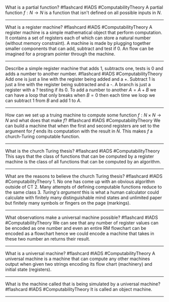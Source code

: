 What is a partial function? #flashcard #IADS #ComputabilityTheory
	A partial function $f:N\to N$ is a function that isn't defined on all possible inputs in $N$.

---
What is a register machine? #flashcard #IADS #ComputabilityTheory 
	A register machine is a simple mathematical object that perform computation. It contains a set of registers each of which can store a natural number (without memory constraint). A machine is made by plugging together smaller components that can add, subtract and test if 0. An flow can be imagined for a program pointer through the machine.

---
Describe a simple register machine that adds 1, subtracts one, tests is 0 and adds a number to another number. #flashcard #IADS #ComputabilityTheory 
	Add one is just a line with the register being added and a +. Subtract 1 is just a line with the register being subtracted and a -. A branch is just a register with a ? testing if its 0. To add a number to another $A=A+B$ we can have a loop that only breaks when $B=0$ then each time we loop we can subtract 1 from $B$ and add 1 to $A$.

---
How can we set up a truing machine to compute some function $f:N\times N\to N$ and what does that make $f$? #flashcard #IADS #ComputabilityTheory 
	We can build a machine that when the first and second registers are set to the argument for $f$ ends its computation with the result in $N$. This makes $f$ a church-Turing computable function.

---
What is the church Turing thesis? #flashcard #IADS #ComputabilityTheory 
	This says that the class of functions that can be computed by a register machine is the class of all functions that can be computed by an algorithm. 

---
What are the reasons to believe the church Turing thesis?
#flashcard #IADS #ComputabilityTheory 
	1. No one has come up with an obvious algorithm outside of CT
	2. Many attempts of defining computable functions reduce to the same class
	3. *Turing's argument* this is what a human calculator could calculate with finitely many distinguishable mind states and unlimited paper but finitely many symbols or fingers on the page (markings).

---
What observations make a universal machine possible? #flashcard #IADS #ComputabilityTheory 
	We can see that any number of register values can be encoded as one number and even an entire RM flowchart can be encoded as a flowchart hence we could encode a machine that takes in these two number an returns their result.

---
What is a universal machine? #flashcard #IADS #ComputabilityTheory 
	A universal machine is a machine that can compute any other machines output when given two strings encoding its flow chart (machinery) and initial state (registers).

---
What is the machine called that is being simulated by a universal machine? #flashcard #IADS #ComputabilityTheory 
	It is called an object machine.

---
